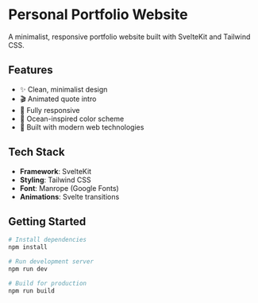 # Personal Portfolio Website

A minimalist, responsive portfolio website built with SvelteKit and Tailwind CSS.

## Features

- ✨ Clean, minimalist design
- 🎬 Animated quote intro
- 📱 Fully responsive
- 🎨 Ocean-inspired color scheme
- 🚀 Built with modern web technologies

## Tech Stack

- **Framework**: SvelteKit
- **Styling**: Tailwind CSS
- **Font**: Manrope (Google Fonts)
- **Animations**: Svelte transitions

## Getting Started

```bash
# Install dependencies
npm install

# Run development server
npm run dev

# Build for production
npm run build
```
